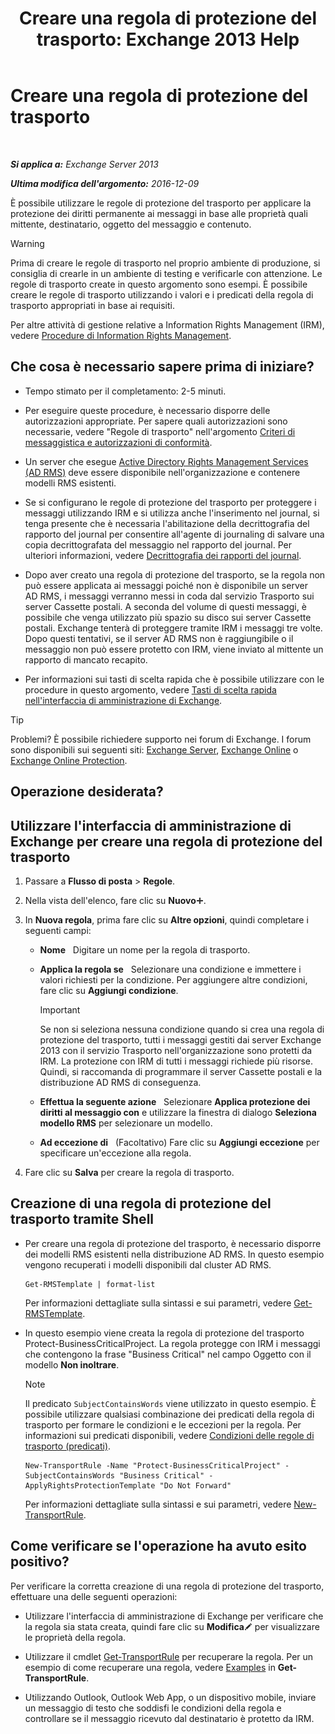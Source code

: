 ﻿---
title: 'Creare una regola di protezione del trasporto: Exchange 2013 Help'
TOCTitle: Creare una regola di protezione del trasporto
ms:assetid: 3a857185-ee16-4ee7-9e57-8be95f7e753a
ms:mtpsurl: https://technet.microsoft.com/it-it/library/Dd302432(v=EXCHG.150)
ms:contentKeyID: 50480445
ms.date: 05/22/2018
mtps_version: v=EXCHG.150
ms.translationtype: MT
---

# Creare una regola di protezione del trasporto

 

_**Si applica a:** Exchange Server 2013_

_**Ultima modifica dell'argomento:** 2016-12-09_

È possibile utilizzare le regole di protezione del trasporto per applicare la protezione dei diritti permanente ai messaggi in base alle proprietà quali mittente, destinatario, oggetto del messaggio e contenuto.


> [!WARNING]
> Prima di creare le regole di trasporto nel proprio ambiente di produzione, si consiglia di crearle in un ambiente di testing e verificarle con attenzione. Le regole di trasporto create in questo argomento sono esempi. È possibile creare le regole di trasporto utilizzando i valori e i predicati della regola di trasporto appropriati in base ai requisiti.



Per altre attività di gestione relative a Information Rights Management (IRM), vedere [Procedure di Information Rights Management](information-rights-management-procedures-exchange-2013-help.md).

## Che cosa è necessario sapere prima di iniziare?

  - Tempo stimato per il completamento: 2-5 minuti.

  - Per eseguire queste procedure, è necessario disporre delle autorizzazioni appropriate. Per sapere quali autorizzazioni sono necessarie, vedere "Regole di trasporto" nell'argomento [Criteri di messaggistica e autorizzazioni di conformità](messaging-policy-and-compliance-permissions-exchange-2013-help.md).

  - Un server che esegue [Active Directory Rights Management Services (AD RMS)](https://technet.microsoft.com/en-us/library/hh831364.aspx) deve essere disponibile nell'organizzazione e contenere modelli RMS esistenti.

  - Se si configurano le regole di protezione del trasporto per proteggere i messaggi utilizzando IRM e si utilizza anche l'inserimento nel journal, si tenga presente che è necessaria l'abilitazione della decrittografia del rapporto del journal per consentire all'agente di journaling di salvare una copia decrittografata del messaggio nel rapporto del journal. Per ulteriori informazioni, vedere [Decrittografia dei rapporti del journal](journal-report-decryption-exchange-2013-help.md).

  - Dopo aver creato una regola di protezione del trasporto, se la regola non può essere applicata ai messaggi poiché non è disponibile un server AD RMS, i messaggi verranno messi in coda dal servizio Trasporto sui server Cassette postali. A seconda del volume di questi messaggi, è possibile che venga utilizzato più spazio su disco sui server Cassette postali. Exchange tenterà di proteggere tramite IRM i messaggi tre volte. Dopo questi tentativi, se il server AD RMS non è raggiungibile o il messaggio non può essere protetto con IRM, viene inviato al mittente un rapporto di mancato recapito.

  - Per informazioni sui tasti di scelta rapida che è possibile utilizzare con le procedure in questo argomento, vedere [Tasti di scelta rapida nell'interfaccia di amministrazione di Exchange](keyboard-shortcuts-in-the-exchange-admin-center-exchange-online-protection-help.md).


> [!TIP]
> Problemi? È possibile richiedere supporto nei forum di Exchange. I forum sono disponibili sui seguenti siti: <A href="https://go.microsoft.com/fwlink/p/?linkid=60612">Exchange Server</A>, <A href="https://go.microsoft.com/fwlink/p/?linkid=267542">Exchange Online</A> o <A href="https://go.microsoft.com/fwlink/p/?linkid=285351">Exchange Online Protection</A>.



## Operazione desiderata?

## Utilizzare l'interfaccia di amministrazione di Exchange per creare una regola di protezione del trasporto

1.  Passare a **Flusso di posta** \> **Regole**.

2.  Nella vista dell'elenco, fare clic su **Nuovo**![Icona Aggiungi](images/JJ218640.c1e75329-d6d7-4073-a27d-498590bbb558(EXCHG.150).gif "Icona Aggiungi").

3.  In **Nuova regola**, prima fare clic su **Altre opzioni**, quindi completare i seguenti campi:
    
      - **Nome**   Digitare un nome per la regola di trasporto.
    
      - **Applica la regola se**   Selezionare una condizione e immettere i valori richiesti per la condizione. Per aggiungere altre condizioni, fare clic su **Aggiungi condizione**.
        

        > [!IMPORTANT]
        > Se non si seleziona nessuna condizione quando si crea una regola di protezione del trasporto, tutti i messaggi gestiti dai server Exchange 2013 con il servizio Trasporto nell'organizzazione sono protetti da IRM. La protezione con IRM di tutti i messaggi richiede più risorse. Quindi, si raccomanda di programmare il server Cassette postali e la distribuzione AD&nbsp;RMS di conseguenza.

    
      - **Effettua la seguente azione**   Selezionare **Applica protezione dei diritti al messaggio con** e utilizzare la finestra di dialogo **Seleziona modello RMS** per selezionare un modello.
    
      - **Ad eccezione di**   (Facoltativo) Fare clic su **Aggiungi eccezione** per specificare un'eccezione alla regola.

4.  Fare clic su **Salva** per creare la regola di trasporto.

## Creazione di una regola di protezione del trasporto tramite Shell

  - Per creare una regola di protezione del trasporto, è necessario disporre dei modelli RMS esistenti nella distribuzione AD RMS. In questo esempio vengono recuperati i modelli disponibili dal cluster AD RMS.
    
        Get-RMSTemplate | format-list
    
    Per informazioni dettagliate sulla sintassi e sui parametri, vedere [Get-RMSTemplate](https://technet.microsoft.com/it-it/library/dd297960\(v=exchg.150\)).

  - In questo esempio viene creata la regola di protezione del trasporto Protect-BusinessCriticalProject. La regola protegge con IRM i messaggi che contengono la frase "Business Critical" nel campo Oggetto con il modello **Non inoltrare**.
    

    > [!NOTE]
    > Il predicato <CODE>SubjectContainsWords</CODE> viene utilizzato in questo esempio. È possibile utilizzare qualsiasi combinazione dei predicati della regola di trasporto per formare le condizioni e le eccezioni per la regola. Per informazioni sui predicati disponibili, vedere <A href="mail-flow-rule-conditions-and-exceptions-predicates-in-exchange-2013-exchange-2013-help.md">Condizioni delle regole di trasporto (predicati)</A>.

    
        New-TransportRule -Name "Protect-BusinessCriticalProject" -SubjectContainsWords "Business Critical" -ApplyRightsProtectionTemplate "Do Not Forward"
    
    Per informazioni dettagliate sulla sintassi e sui parametri, vedere [New-TransportRule](https://technet.microsoft.com/it-it/library/bb125138\(v=exchg.150\)).

## Come verificare se l'operazione ha avuto esito positivo?

Per verificare la corretta creazione di una regola di protezione del trasporto, effettuare una delle seguenti operazioni:

  - Utilizzare l'interfaccia di amministrazione di Exchange per verificare che la regola sia stata creata, quindi fare clic su **Modifica**![Icona Modifica](images/JJ218640.6f53ccb2-1f13-4c02-bea0-30690e6ea71d(EXCHG.150).gif "Icona Modifica") per visualizzare le proprietà della regola.

  - Utilizzare il cmdlet [Get-TransportRule](https://technet.microsoft.com/it-it/library/aa998585\(v=exchg.150\)) per recuperare la regola. Per un esempio di come recuperare una regola, vedere [Examples](https://technet.microsoft.com/it-it/aa998585\(exchg.150\)#examples) in **Get-TransportRule**.

  - Utilizzando Outlook, Outlook Web App, o un dispositivo mobile, inviare un messaggio di testo che soddisfi le condizioni della regola e controllare se il messaggio ricevuto dal destinatario è protetto da IRM.

